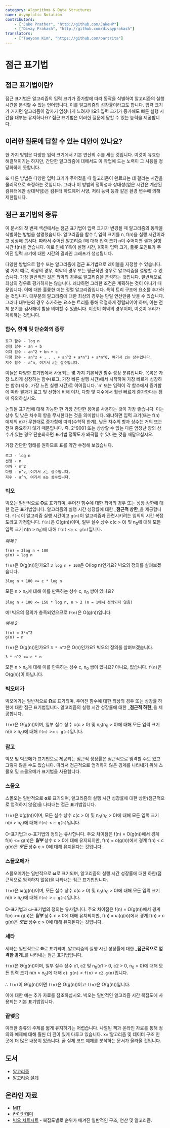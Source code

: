 ```yaml
---
category: Algorithms & Data Structures
name: Asymptotic Notation
contributors:
    - ["Jake Prather", "http://github.com/JakeHP"]
    - ["Divay Prakash", "http://github.com/divayprakash"]
translators:
    - ["Taeyoon Kim", "https://github.com/partrita"]
---
```

# 점근 표기법

## 점근 표기법이란?

점근 표기법은 알고리즘의 입력 크기가 증가함에 따라 동작을 식별하여 알고리즘의 실행 시간을 분석할 수 있는 언어입니다. 이를 알고리즘의 성장률이라고도 합니다. 입력 크기가 커지면 알고리즘이 갑자기 엄청나게 느려지나요? 입력 크기가 증가해도 빠른 실행 시간을 대부분 유지하나요? 점근 표기법은 이러한 질문에 답할 수 있는 능력을 제공합니다.

## 이러한 질문에 답할 수 있는 대안이 있나요?

한 가지 방법은 다양한 입력 크기에서 기본 연산의 수를 세는 것입니다. 이것이 유효한 해결책이기는 하지만, 간단한 알고리즘에 대해서도 이 작업에 드는 노력이 그 사용을 정당화하지 못합니다.

또 다른 방법은 다양한 입력 크기가 주어졌을 때 알고리즘이 완료되는 데 걸리는 시간을 물리적으로 측정하는 것입니다. 그러나 이 방법의 정확성과 상대성(얻은 시간은 계산된 컴퓨터에만 상대적임)은 컴퓨터 하드웨어 사양, 처리 능력 등과 같은 환경 변수에 의해 제한됩니다.

## 점근 표기법의 종류

이 문서의 첫 번째 섹션에서는 점근 표기법이 입력 크기가 변경될 때 알고리즘의 동작을 식별하는 방법을 설명했습니다. 알고리즘을 함수 f, 입력 크기를 n, f(n)을 실행 시간이라고 상상해 봅시다. 따라서 주어진 알고리즘 f에 대해 입력 크기 n이 주어지면 결과 실행 시간 f(n)을 얻습니다. 이로 인해 Y축이 실행 시간, X축이 입력 크기, 플롯 포인트가 주어진 입력 크기에 대한 시간의 결과인 그래프가 생성됩니다.

다양한 방법으로 함수 또는 알고리즘에 점근 표기법으로 레이블을 지정할 수 있습니다. 몇 가지 예로, 최상의 경우, 최악의 경우 또는 평균적인 경우로 알고리즘을 설명할 수 있습니다. 가장 일반적인 것은 최악의 경우로 알고리즘을 분석하는 것입니다. 일반적으로 최상의 경우로 평가하지는 않습니다. 왜냐하면 그러한 조건은 계획하는 것이 아니기 때문입니다. 이에 대한 훌륭한 예는 정렬 알고리즘입니다. 특히 트리 구조에 요소를 추가하는 것입니다. 대부분의 알고리즘에 대한 최상의 경우는 단일 연산만큼 낮을 수 있습니다. 그러나 대부분의 경우 추가하는 요소는 트리를 통해 적절하게 정렬되어야 하며, 이는 전체 분기를 검사해야 함을 의미할 수 있습니다. 이것이 최악의 경우이며, 이것이 우리가 계획하는 것입니다.

### 함수, 한계 및 단순화의 종류

```
로그 함수 - log n
선형 함수 - an + b
이차 함수 - an^2 + bn + c
다항 함수 - an^z + . . . + an^2 + a*n^1 + a*n^0, 여기서 z는 상수입니다.
지수 함수 - a^n, 여기서 a는 상수입니다.
```

이들은 다양한 표기법에서 사용되는 몇 가지 기본적인 함수 성장 분류입니다. 목록은 가장 느리게 성장하는 함수(로그, 가장 빠른 실행 시간)에서 시작하여 가장 빠르게 성장하는 함수(지수, 가장 느린 실행 시간)로 이어집니다. 'n' 또는 입력이 각 함수에서 증가함에 따라 결과가 로그 및 선형에 비해 이차, 다항 및 지수에서 훨씬 빠르게 증가한다는 점에 유의하십시오.

논의될 표기법에 대해 가능한 한 가장 간단한 용어를 사용하는 것이 가장 좋습니다. 이는 상수 및 낮은 차수의 항을 무시한다는 것을 의미합니다. 왜냐하면 입력 크기(또는 f(n) 예제의 n)가 무한대로 증가함에 따라(수학적 한계), 낮은 차수의 항과 상수는 거의 또는 전혀 중요하지 않기 때문입니다. 즉, 2^9001 또는 상상할 수 없는 다른 엄청난 양의 상수가 있는 경우 단순화하면 표기법 정확도가 왜곡될 수 있다는 것을 깨달으십시오.

가장 간단한 형태를 원하므로 표를 약간 수정해 보겠습니다.

```
로그 - log n
선형 - n
이차 - n^2
다항 - n^z, 여기서 z는 상수입니다.
지수 - a^n, 여기서 a는 상수입니다.
```

### 빅오
빅오는 일반적으로 **O**로 표기되며, 주어진 함수에 대한 최악의 경우 또는 성장 상한에 대한 점근 표기법입니다. 알고리즘의 실행 시간 성장률에 대한 _**점근적 상한**_을 제공합니다. `f(n)`이 알고리즘 실행 시간이고 `g(n)`이 알고리즘과 관련시키려는 임의의 시간 복잡도라고 가정합니다. `f(n)`은 O(g(n))이며, 일부 실수 상수 c(c > 0) 및 n<sub>0</sub>에 대해 모든 입력 크기 n(n > n<sub>0</sub>)에 대해 `f(n)` <= `c g(n)`입니다.

*예제 1*

```
f(n) = 3log n + 100
g(n) = log n
```

`f(n)`은 O(g(n))인가요?
`3 log n + 100`은 O(log n)인가요?
빅오의 정의를 살펴보겠습니다.

```
3log n + 100 <= c * log n
```

모든 n > n<sub>0</sub>에 대해 이를 만족하는 상수 c, n<sub>0</sub> 쌍이 있나요?

```
3log n + 100 <= 150 * log n, n > 2 (n = 1에서 정의되지 않음)
```

예! 빅오의 정의가 충족되었으므로 `f(n)`은 O(g(n))입니다.

*예제 2*

```
f(n) = 3*n^2
g(n) = n
```

`f(n)`은 O(g(n))인가요?
`3 * n^2`은 O(n)인가요?
빅오의 정의를 살펴보겠습니다.

```
3 * n^2 <= c * n
```

모든 n > n<sub>0</sub>에 대해 이를 만족하는 상수 c, n<sub>0</sub> 쌍이 있나요?
아니요, 없습니다. `f(n)`은 O(g(n))이 아닙니다.

### 빅오메가
빅오메가는 일반적으로 **Ω**로 표기되며, 주어진 함수에 대한 최상의 경우 또는 성장률 하한에 대한 점근 표기법입니다. 알고리즘의 실행 시간 성장률에 대한 _**점근적 하한**_을 제공합니다.

`f(n)`은 Ω(g(n))이며, 일부 실수 상수 c(c > 0) 및 n<sub>0</sub>(n<sub>0</sub> > 0)에 대해 모든 입력 크기 n(n > n<sub>0</sub>)에 대해 `f(n)` >= `c g(n)`입니다.

### 참고

빅오 및 빅오메가 표기법으로 제공되는 점근적 성장률은 점근적으로 엄격할 수도 있고 그렇지 않을 수도 있습니다. 따라서 점근적으로 엄격하지 않은 경계를 나타내기 위해 스몰오 및 스몰오메가 표기법을 사용합니다.

### 스몰오
스몰오는 일반적으로 **o**로 표기되며, 알고리즘의 실행 시간 성장률에 대한 상한(점근적으로 엄격하지 않음)을 나타내는 점근 표기법입니다.

`f(n)`은 o(g(n))이며, 모든 실수 상수 c(c > 0) 및 n<sub>0</sub>(n<sub>0</sub> > 0)에 대해 모든 입력 크기 n(n > n<sub>0</sub>)에 대해 `f(n)` < `c g(n)`입니다.

O-표기법과 o-표기법의 정의는 유사합니다. 주요 차이점은 f(n) = O(g(n))에서 경계 f(n) <= g(n)은 _**일부**_ 상수 c > 0에 대해 유지되지만, f(n) = o(g(n))에서 경계 f(n) < c g(n)은 _**모든**_ 상수 c > 0에 대해 유지된다는 것입니다.

### 스몰오메가
스몰오메가는 일반적으로 **ω**로 표기되며, 알고리즘의 실행 시간 성장률에 대한 하한(점근적으로 엄격하지 않음)을 나타내는 점근 표기법입니다.

`f(n)`은 ω(g(n))이며, 모든 실수 상수 c(c > 0) 및 n<sub>0</sub>(n<sub>0</sub> > 0)에 대해 모든 입력 크기 n(n > n<sub>0</sub>)에 대해 `f(n)` > `c g(n)`입니다.

Ω-표기법과 ω-표기법의 정의는 유사합니다. 주요 차이점은 f(n) = Ω(g(n))에서 경계 f(n) >= g(n)은 _**일부**_ 상수 c > 0에 대해 유지되지만, f(n) = ω(g(n))에서 경계 f(n) > c g(n)은 _**모든**_ 상수 c > 0에 대해 유지된다는 것입니다.

### 세타
세타는 일반적으로 **Θ**로 표기되며, 알고리즘의 실행 시간 성장률에 대한 _**점근적으로 엄격한 경계**_를 나타내는 점근 표기법입니다.

`f(n)`은 Θ(g(n))이며, 일부 실수 상수 c1, c2 및 n<sub>0</sub>(c1 > 0, c2 > 0, n<sub>0</sub> > 0)에 대해 모든 입력 크기 n(n > n<sub>0</sub>)에 대해 `c1 g(n)` < `f(n)` < `c2 g(n)`입니다.

∴ `f(n)`이 Θ(g(n))이면 `f(n)`은 O(g(n))이고 `f(n)`은 Ω(g(n))입니다.

이에 대한 예는 추가 자료를 참조하십시오. 빅오는 일반적인 알고리즘 시간 복잡도에 사용되는 기본 표기법입니다.

### 끝맺음

이러한 종류의 주제를 짧게 유지하기는 어렵습니다. 나열된 책과 온라인 자료를 통해 정의와 예제에 대해 훨씬 더 깊이 있게 다루고 있습니다. x='알고리즘 및 데이터 구조'인 곳에 더 많은 내용이 있습니다. 곧 실제 코드 예제를 분석하는 문서가 올라올 것입니다.

## 도서

* [알고리즘](http://www.amazon.com/Algorithms-4th-Robert-Sedgewick/dp/032157351X)
* [알고리즘 설계](http://www.amazon.com/Algorithm-Design-Foundations-Analysis-Internet/dp/0471383651)

## 온라인 자료

* [MIT](http://web.mit.edu/16.070/www/lecture/big_o.pdf)
* [칸아카데미](https://www.khanacademy.org/computing/computer-science/algorithms/asymptotic-notation/a/asymptotic-notation)
* [빅오 치트시트](http://bigocheatsheet.com/) - 복잡도별로 순위가 매겨진 일반적인 구조, 연산 및 알고리즘.